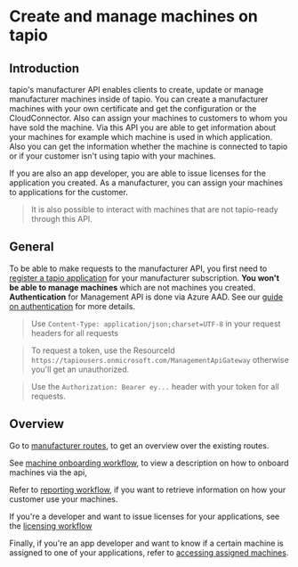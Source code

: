 
# Create and manage machines on tapio

## Introduction

tapio's manufacturer API enables clients to create, update or manage manufacturer machines inside of tapio. You can create a manufacturer machines with your own certificate and get the configuration or the CloudConnector. Also can assign your machines to customers to whom you have sold the machine. Via this API you are able to get information about your machines for example which machine is used in which application. Also you can get the information whether the machine is connected to tapio or if your customer isn't using tapio with your machines.

If you are also an app developer, you are able to issue licenses for the application you created. As a manufacturer, you can assign your machines to applications for the customer.

> It is also possible to interact with machines that are not tapio-ready through this API.

## General

To be able to make requests to the manufacturer API, you first need to [register a tapio application](../General/RegisterTapioApplication) for your manufacturer subscription. **You won't be able to manage machines**  which are not machines you created.  
**Authentication** for Management API is done via Azure AAD. See our [guide on authentication](../General/Authentication#non-interactive-authentication) for more details.

> Use `Content-Type: application/json;charset=UTF-8` in your request headers for all requests
<!-- -->
> To request a token, use the ResourceId `https://tapiousers.onmicrosoft.com/ManagementApiGateway` otherwise you'll get an unauthorized.
<!-- -->
> Use the `Authorization: Bearer ey...` header with your token for all requests.

## Overview

Go to [manufacturer routes](./ManufacturerSection), to get an overview over the existing routes.

See [machine onboarding workflow](./MachineOnboardingWorkflow), to view a description on how to onboard machines via the api,

Refer to [reporting workflow](./ReportingWorkflow), if you want to retrieve information on how your customer use your machines.

If you're a developer and want to issue licenses for your applications, see the
[licensing workflow](./LicensingWorkflow)

Finally, if you're an app developer and want to know if a certain machine is assigned to one of your applications, refer to [accessing assigned machines](./AccessAssignedMachines).

